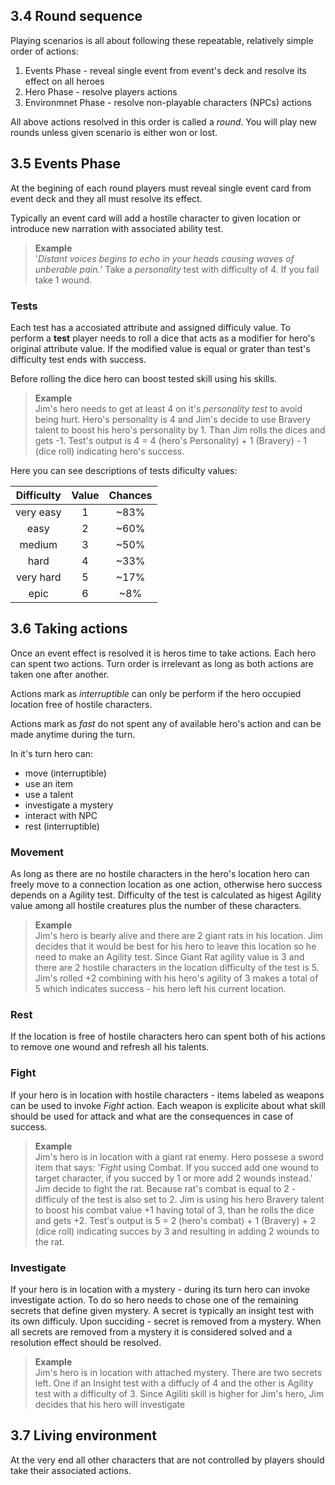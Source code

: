 ## 3.4 Round sequence

Playing scenarios is all about following these repeatable, relatively simple order of actions: 

1) Events Phase - reveal single event from event's deck and resolve its effect on all heroes
2) Hero Phase - resolve players actions
3) Environmnet Phase - resolve non-playable characters (NPCs) actions 

All above actions resolved in this order is called a *round*.  You will play new rounds unless given scenario is either won or lost.

## 3.5 Events Phase
At the begining of each round players must reveal single event card from event deck and they all must resolve its effect.

Typically an event card will add a hostile character to given location or introduce new narration with associated ability test.

> **Example**  
'*Distant voices begins to echo in your heads causing waves of unberable pain.*' Take a *personality* test with difficulty of 4. If you fail take 1 wound.

### Tests
Each test has a accosiated attribute and assigned difficuly value. To perform a **test** player needs to roll a dice that acts as a modifier for hero's original attribute value. If the modified value is equal or grater than test's difficulty test ends with success.

Before rolling the dice hero can boost tested skill using his skills.

>**Example**  
Jim's hero needs to get at least 4 on it's *personality test* to avoid being hurt. Hero's personality is 4 and Jim's decide to use Bravery talent to boost his hero's personality by 1. Than Jim rolls the dices and gets -1. Test's output is 4 = 4 (hero's Personality) + 1 (Bravery) - 1 (dice roll) indicating hero's success.

Here you can see descriptions of tests dificulty values:

| Difficulty | Value | Chances |
|:----------:|:-----:|:-------:|
|  very easy |   1   |   ~83%  |
|    easy    |   2   |   ~60%  |
|   medium   |   3   |   ~50%  |
|    hard    |   4   |   ~33%  |
|  very hard |   5   |   ~17%  |
|    epic    |   6   |   ~8%   |

## 3.6 Taking actions

Once an event effect is resolved it is heros time to take actions. Each hero can spent two actions. Turn order is irrelevant as long as both actions are taken one after another.

Actions mark as *interruptible* can only be perform if the hero occupied location free of hostile characters.

Actions mark as *fast* do not spent any of available hero's action and can be made anytime during the turn.

In it's turn hero can:
- move (interruptible)
- use an item
- use a talent
- investigate a mystery
- interact with NPC
- rest (interruptible)

### Movement
As long as there are no hostile characters in the hero's location hero can freely move to a connection location as one action, otherwise hero success depends on a Agility test. Difficulty of the test is calculated as higest Agility value among all hostile creatures plus the number of these characters.

> **Example**  
Jim's hero is bearly alive and there are 2 giant rats in his location. Jim decides that it would be best for his hero to leave this location so he need to make an Agility test. Since Giant Rat agility value is 3 and there are 2 hostile characters in the location difficulty of the test is 5. Jim's rolled +2 combining with his hero's agility of 3 makes a total of 5 which indicates success - his hero left his current location.

### Rest
If the location is free of hostile characters hero can spent both of his actions to remove one wound and refresh all his talents.

### Fight
If your hero is in location with hostile characters - items labeled as weapons can be used to invoke *Fight* action. Each weapon is explicite about what skill should be used for attack and what are the consequences in case of success.

>**Example**  
Jim's hero is in location with a giant rat enemy. Hero possese a sword item that says: '*Fight* using Combat. If you succed add one wound to target character, if you succed by 1 or more add 2 wounds instead.'  
Jim decide to fight the rat. Because rat's combat is equal to 2 - difficuly of the test is also set to 2. Jim is using his hero Bravery talent to boost his combat value +1 having total of 3, than he rolls the dice and gets +2. Test's output is 5 = 2 (hero's combat) + 1 (Bravery) + 2 (dice roll) indicating succes by 3 and resulting in adding 2 wounds to the rat.

### Investigate
If your hero is in location with a mystery - during its turn hero can invoke investigate action. To do so hero needs to chose one of the remaining secrets that define given mystery. A secret is typically an insight test with its own difficuly. Upon succiding - secret is removed from a mystery. When all secrets are removed from a mystery it is considered solved and a resolution effect should be resolved.

>**Example**  
Jim's hero is in location with attached mystery. There are two secrets left. One if an Insight test with a diffucly of 4 and the other is Agility test with a difficulty of 3. Since Agiliti skill is higher for Jim's hero, Jim decides that his hero will investigate 

## 3.7 Living environment
At the very end all other characters that are not controlled by players should take their associated actions.